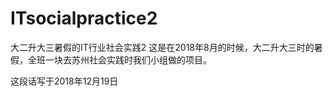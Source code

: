 # ITsocialpractice2
大二升大三暑假的IT行业社会实践2
这是在2018年8月的时候，大二升大三时的暑假，全班一块去苏州社会实践时我们小组做的项目。

这段话写于2018年12月19日
